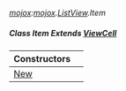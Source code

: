 _[mojox](../../modules/mojox/mojox-module.md):[mojox](../../modules/mojox/mojox-module.md).[ListView](../../modules/mojox/mojox-listview.md).Item_
##### Class Item Extends [ViewCell](../../modules/mojox/mojox-viewcell.md)

| Constructors | |
|:---|:---|
| [New](mojox-listview-item-new.md) |  |
